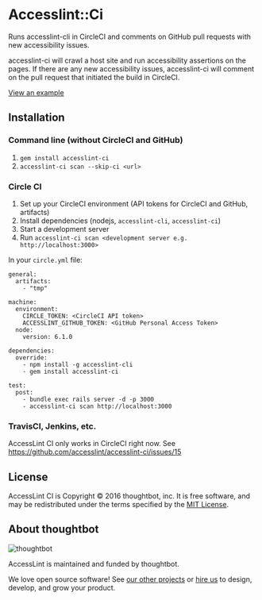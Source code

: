 # Accesslint::Ci

Runs accesslint-cli in CircleCI and comments on GitHub pull requests with new
accessibility issues.

accesslint-ci will crawl a host site and run accessibility assertions on the
pages. If there are any new accessibility issues, accesslint-ci will comment on
the pull request that initiated the build in CircleCI.

[View an example](https://github.com/accesslint/bourbon.io/pull/1)

## Installation

### Command line (without CircleCI and GitHub)

1. `gem install accesslint-ci`
1. `accesslint-ci scan --skip-ci <url>`

### Circle CI

1. Set up your CircleCI environment (API tokens for CircleCI and GitHub, artifacts)
1. Install dependencies (nodejs, `accesslint-cli`, `accesslint-ci`)
1. Start a development server
1. Run `accesslint-ci scan <development server e.g. http://localhost:3000>`

In your `circle.yml` file:

```
general:
  artifacts:
    - "tmp"

machine:
  environment:
    CIRCLE_TOKEN: <CircleCI API token>
    ACCESSLINT_GITHUB_TOKEN: <GitHub Personal Access Token>
  node:
    version: 6.1.0

dependencies:
  override:
    - npm install -g accesslint-cli
    - gem install accesslint-ci

test:
  post:
    - bundle exec rails server -d -p 3000
    - accesslint-ci scan http://localhost:3000
```

### TravisCI, Jenkins, etc.

AccessLint CI only works in CircleCI right now. See https://github.com/accesslint/accesslint-ci/issues/15

## License

AccessLint CI is Copyright © 2016 thoughtbot, inc. It is free software, and may be
redistributed under the terms specified by the [MIT License](http://opensource.org/licenses/MIT).

## About thoughtbot

![thoughtbot](https://thoughtbot.com/logo.png)

AccessLint is maintained and funded by thoughtbot.

We love open source software!
See [our other projects][community] or
[hire us][hire] to design, develop, and grow your product.

[community]: https://thoughtbot.com/tools?utm_source=github+accesslint
[hire]: https://thoughtbot.com/hire-us?utm_source=github+accesslint
